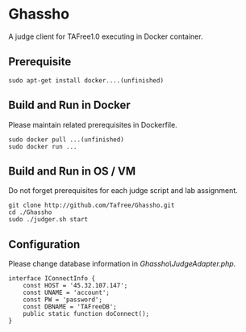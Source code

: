 # Ghassho
A judge client for TAFree1.0 executing in Docker container.

## Prerequisite
```
sudo apt-get install docker....(unfinished)
```

## Build and Run in Docker  
Please maintain related prerequisites in Dockerfile.
```
sudo docker pull ...(unfinished)  
sudo docker run ...
```

## Build and Run in OS / VM  
Do not forget prerequisites for each judge script and lab assignment. 
```
git clone http://github.com/Tafree/Ghassho.git
cd ./Ghassho
sudo ./judger.sh start
```

## Configuration
Please change database information in _Ghassho\JudgeAdapter.php_.
```
interface IConnectInfo {
	const HOST = '45.32.107.147';
	const UNAME = 'account';
	const PW = 'password';
	const DBNAME = 'TAFreeDB';
	public static function doConnect();
}
```
